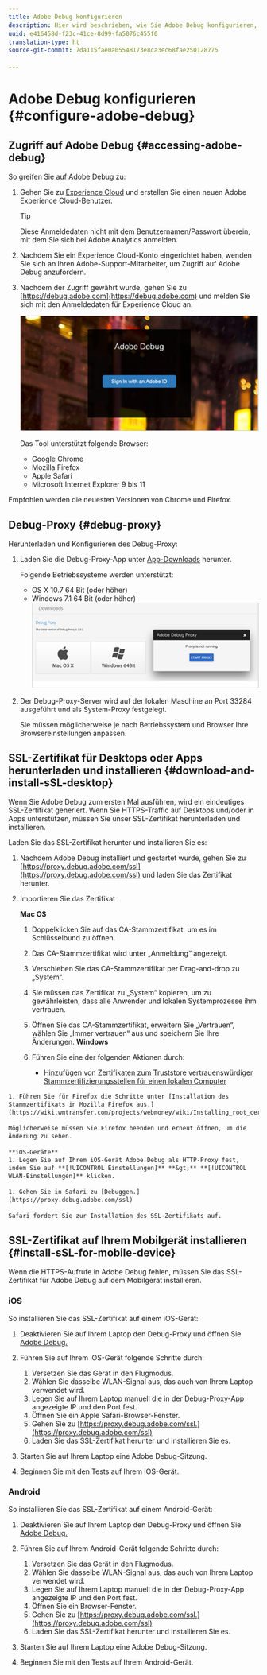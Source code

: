 ```yaml
---
title: Adobe Debug konfigurieren
description: Hier wird beschrieben, wie Sie Adobe Debug konfigurieren, um Fehler in Media SDK-Implementierungen beheben zu können.
uuid: e416458d-f23c-41ce-8d99-fa5076c455f0
translation-type: ht
source-git-commit: 7da115fae0a05548173e8ca3ec68fae250128775

---
```



# Adobe Debug konfigurieren {#configure-adobe-debug}

## Zugriff auf Adobe Debug {#accessing-adobe-debug}

So greifen Sie auf Adobe Debug zu:

1. Gehen Sie zu [Experience Cloud](https://www.marketing.adobe.com) und erstellen Sie einen neuen Adobe Experience Cloud-Benutzer.

   >[!TIP]
   >
   >Diese Anmeldedaten nicht mit dem Benutzernamen/Passwort überein, mit dem Sie sich bei Adobe Analytics anmelden.

1. Nachdem Sie ein Experience Cloud-Konto eingerichtet haben, wenden Sie sich an Ihren Adobe-Support-Mitarbeiter, um Zugriff auf Adobe Debug anzufordern.
1. Nachdem der Zugriff gewährt wurde, gehen Sie zu [https://debug.adobe.com](https://debug.adobe.com) und melden Sie sich mit den Anmeldedaten für Experience Cloud an.

   ![](assets/adobe-debug-login.png)

   Das Tool unterstützt folgende Browser:
   * Google Chrome
   * Mozilla Firefox
   * Apple Safari
   * Microsoft Internet Explorer 9 bis 11

Empfohlen werden die neuesten Versionen von Chrome und Firefox.

## Debug-Proxy {#debug-proxy}

Herunterladen und Konfigurieren des Debug-Proxy:

1. Laden Sie die Debug-Proxy-App unter [App-Downloads](https://debug.adobe.com/#/downloads) herunter.

   Folgende Betriebssysteme werden unterstützt:
   * OS X 10.7 64 Bit (oder höher)
   * Windows 7.1 64 Bit (oder höher)
   ![](assets/debug-proxy-app.png)

1. Der Debug-Proxy-Server wird auf der lokalen Maschine an Port 33284 ausgeführt und als System-Proxy festgelegt.

   Sie müssen möglicherweise je nach Betriebssystem und Browser Ihre Browsereinstellungen anpassen.

## SSL-Zertifikat für Desktops oder Apps herunterladen und installieren {#download-and-install-sSL-desktop}

Wenn Sie Adobe Debug zum ersten Mal ausführen, wird ein eindeutiges SSL-Zertifikat generiert. Wenn Sie HTTPS-Traffic auf Desktops und/oder in Apps unterstützen, müssen Sie unser SSL-Zertifikat herunterladen und installieren.

Laden Sie das SSL-Zertifikat herunter und installieren Sie es:

1. Nachdem Adobe Debug installiert und gestartet wurde, gehen Sie zu [https://proxy.debug.adobe.com/ssl](https://proxy.debug.adobe.com/ssl) und laden Sie das Zertifikat herunter.
1. Importieren Sie das Zertifikat

   **Mac OS**
   1. Doppelklicken Sie auf das CA-Stammzertifikat, um es im Schlüsselbund zu öffnen.
   1. Das CA-Stammzertifikat wird unter „Anmeldung“ angezeigt.
   1. Verschieben Sie das CA-Stammzertifikat per Drag-and-drop zu „System“.
   1. Sie müssen das Zertifikat zu „System“ kopieren, um zu gewährleisten, dass alle Anwender und lokalen Systemprozesse ihm vertrauen.
   1. Öffnen Sie das CA-Stammzertifikat, erweitern Sie „Vertrauen“, wählen Sie „Immer vertrauen“ aus und speichern Sie Ihre Änderungen.
   **Windows**
   1. Führen Sie eine der folgenden Aktionen durch:

      * [Hinzufügen von Zertifikaten zum Truststore vertrauenswürdiger Stammzertifizierungsstellen für einen lokalen Computer](https://technet.microsoft.com/de-de/library/cc754841.aspx#BKMK_addlocal)
<!--        * [How To Import a Trusted Root Certification Authority In Windows 7/Vista/XP](https://www.sqlservermart.com/HowTo/Windows_Import_Certificate.aspx) You might need to quit and reopen your browser to see the change.
-->

    1. Führen Sie für Firefox die Schritte unter [Installation des Stammzertifikats in Mozilla Firefox aus.](https://wiki.wmtransfer.com/projects/webmoney/wiki/Installing_root_certificate_in_Mozilla_Firefox)
    
    Möglicherweise müssen Sie Firefox beenden und erneut öffnen, um die Änderung zu sehen.
    
    **iOS-Geräte**
    1. Legen Sie auf Ihrem iOS-Gerät Adobe Debug als HTTP-Proxy fest, indem Sie auf **[!UICONTROL Einstellungen]** **&gt;** **[!UICONTROL WLAN-Einstellungen]** klicken.
    
    1. Gehen Sie in Safari zu [Debuggen.](https://proxy.debug.adobe.com/ssl)
    
    Safari fordert Sie zur Installation des SSL-Zertifikats auf.

## SSL-Zertifikat auf Ihrem Mobilgerät installieren {#install-sSL-for-mobile-device}

Wenn die HTTPS-Aufrufe in Adobe Debug fehlen, müssen Sie das SSL-Zertifikat für Adobe Debug auf dem Mobilgerät installieren.

### iOS

So installieren Sie das SSL-Zertifikat auf einem iOS-Gerät:

1. Deaktivieren Sie auf Ihrem Laptop den Debug-Proxy und öffnen Sie [Adobe Debug.](https://debug.adobe.com)
1. Führen Sie auf Ihrem iOS-Gerät folgende Schritte durch:
   1. Versetzen Sie das Gerät in den Flugmodus.
   1. Wählen Sie dasselbe WLAN-Signal aus, das auch von Ihrem Laptop verwendet wird.
   1. Legen Sie auf Ihrem Laptop manuell die in der Debug-Proxy-App angezeigte IP und den Port fest.
   1. Öffnen Sie ein Apple Safari-Browser-Fenster.
   1. Gehen Sie zu [https://proxy.debug.adobe.com/ssl.](https://proxy.debug.adobe.com/ssl)
   1. Laden Sie das SSL-Zertifikat herunter und installieren Sie es.

1. Starten Sie auf Ihrem Laptop eine Adobe Debug-Sitzung.
1. Beginnen Sie mit den Tests auf Ihrem iOS-Gerät.

### Android

So installieren Sie das SSL-Zertifikat auf einem Android-Gerät:

1. Deaktivieren Sie auf Ihrem Laptop den Debug-Proxy und öffnen Sie [Adobe Debug.](https://debug.adobe.com)
1. Führen Sie auf Ihrem Android-Gerät folgende Schritte durch:
   1. Versetzen Sie das Gerät in den Flugmodus.
   1. Wählen Sie dasselbe WLAN-Signal aus, das auch von Ihrem Laptop verwendet wird.
   1. Legen Sie auf Ihrem Laptop manuell die in der Debug-Proxy-App angezeigte IP und den Port fest.
   1. Öffnen Sie ein Browser-Fenster.
   1. Gehen Sie zu [https://proxy.debug.adobe.com/ssl.](https://proxy.debug.adobe.com/ssl)
   1. Laden Sie das SSL-Zertifikat herunter und installieren Sie es.

1. Starten Sie auf Ihrem Laptop eine Adobe Debug-Sitzung.
1. Beginnen Sie mit den Tests auf Ihrem Android-Gerät.


